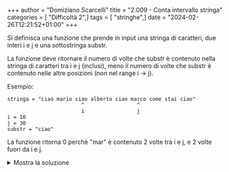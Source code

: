 +++
author = "Domiziano Scarcelli"
title = "2.009 - Conta intervallo stringa"
categories = [ "Difficoltà 2",]
tags = [ "stringhe",]
date = "2024-02-26T12:21:52+01:00"
+++

Si definisca una funzione che prende in input una stringa di caratteri, due
interi i e j e una sottostringa substr.

La funzione deve ritornare il numero di volte che substr è contenuto nella stringa di caratteri tra i e j (inclusi), meno il numero di volte che substr
è contenuto nelle altre posizioni (non nel range i -> j).

Esempio:

    stringa = "ciao mario ciao alberto ciao marco come stai ciao"
                            ^                 ^
                            i                 j
    i = 10
    j = 30
    substr = "ciao"

La funzione ritorna 0 perchè "mar" è contenuto 2 volte tra i e j, e 2 volte fuori da i e j. 

<details>
<summary>Mostra la soluzione</summary>

```python
def conta_intervallo_stringa(stringa, i, j, substr):
    str_range = stringa[i:j]
    count = str_range.count(substr)
    str_out_range = stringa[:i] + stringa[j:]
    count -= str_out_range.count(substr)
    return count
```

</details>

